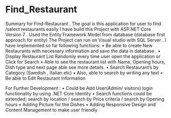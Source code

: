 # Find_Restaurant
Summary for Find-Restaurant .
The goal is this application for user to find /select restaurants easily
I have build this  Project with  ASP.NET Core Version 7 .
Used the Entity Framework Model from database (database first approach for entity)
The Project can run on Visual studio  with SQL Server .
I have implemented so far following functions:
•	Be able to create New Restaurants with necessary information and save the data in database .
• Display Restaurant List Randomly every time user open the application or Click for Search
•	Able to see the restaurant list with Name, Opening hours, Dish type and next page able see more details.
•	Search Restaurant’s by Category (Swedish , Italian etc)
•	Also, able to search by writing any text 
•	Be able to Edit Restaurant Information 

For Further Development :
•	Could be Add User(Admin/ visitors)  login functionality by using  .NET Core Identity
•	Search functions could be extended;  search by location / search by Price criteria / search by Opening hours 
•	Adding Picture for the Dishes 
•	Adding Responsive Design and Content Management  to make user friendly


